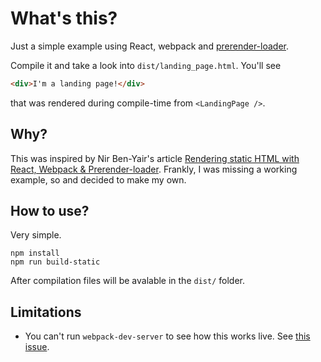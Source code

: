 # What's this?
Just a simple example using React, webpack and [prerender-loader](https://github.com/GoogleChromeLabs/prerender-loader/).

Compile it and take a look into `dist/landing_page.html`. You'll see
```html
<div>I'm a landing page!</div>
```
that was rendered during compile-time from `<LandingPage />`.

## Why?
This was inspired by Nir Ben-Yair's article [Rendering static HTML with React, Webpack & Prerender-loader](https://theblog.workey.co/rendering-static-html-pages-with-react-webpack-prerender-loader-8ffcc3a9691).
Frankly, I was missing a working example, so and decided to make my own.

## How to use?
Very simple.
```
npm install
npm run build-static
```

After compilation files will be avalable in the `dist/` folder.


## Limitations
* You can't run `webpack-dev-server` to see how this works live. See [this issue](https://github.com/GoogleChromeLabs/prerender-loader/issues/16).